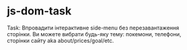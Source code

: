 # js-dom-task
Task: Впровадити інтерактивне side-menu без перезавантаження сторінки. Ви можете вибрати будь-яку тему: покемони, телефони, сторінки сайту aka about/prices/goal/etc.
